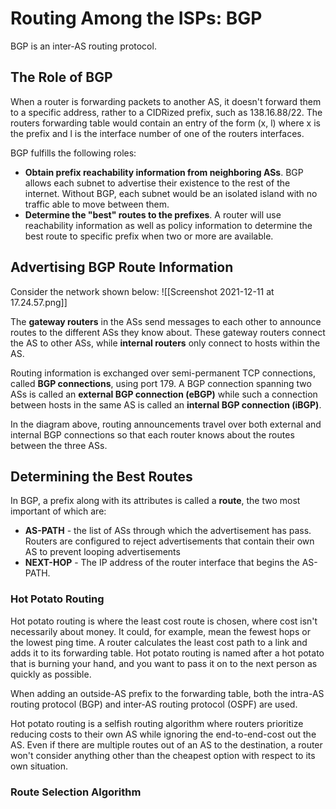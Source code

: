 

# Routing Among the ISPs: BGP
BGP is an inter-AS routing protocol.

## The Role of BGP
When a router is forwarding packets to another AS, it doesn't forward them to a specific address, rather to a CIDRized prefix, such as 138.16.88/22. The routers forwarding table would contain an entry of the form (x, l) where x is the prefix and l is the interface number of one of the routers interfaces.

BGP fulfills the following roles:
- **Obtain prefix reachability information from neighboring ASs**. BGP allows each subnet to advertise their existence to the rest of the internet. Without BGP, each subnet would be an isolated island with no traffic able to move between them.
- **Determine the "best" routes to the prefixes**. A router will use reachability information as well as policy information to determine the best route to  specific prefix when two or more are available.

## Advertising BGP Route Information
Consider the network shown below:
![[Screenshot 2021-12-11 at 17.24.57.png]]

The **gateway routers** in the ASs send messages to each other to announce routes to the different ASs they know about. These gateway routers connect the AS to other ASs, while **internal routers** only connect to hosts within the AS.

Routing information is exchanged over semi-permanent TCP connections, called **BGP connections**, using port 179. A BGP connection spanning two ASs is called an **external BGP connection (eBGP)** while such a connection between hosts in the same AS is called an **internal BGP connection (iBGP)**.

In the diagram above, routing announcements travel over both external and internal BGP connections so that each router knows about the routes between the three ASs.

## Determining the Best Routes
In BGP, a prefix along with its attributes is called a **route**, the two most important of which are:
- **AS-PATH** - the list of ASs through which the advertisement has pass. Routers are configured to reject advertisements that contain their own AS to prevent looping advertisements
- **NEXT-HOP** - The IP address of the router interface that begins the AS-PATH.

### Hot Potato Routing
Hot potato routing is where the least cost route is chosen, where cost isn't necessarily about money. It could, for example, mean the fewest hops or the lowest ping time. A router calculates the least cost path to a link and adds it to its forwarding table. Hot potato routing is named after a hot potato that is burning your hand, and you want to pass it on to the next person as quickly as possible.

When adding an outside-AS prefix to the forwarding table, both the intra-AS routing protocol (BGP) and inter-AS routing protocol (OSPF) are used.

Hot potato routing is a selfish routing algorithm where routers prioritize reducing costs to their own AS while ignoring the end-to-end-cost out the AS. Even if there are multiple routes out of an AS to the destination, a router won't consider anything other than the cheapest option with respect to its own situation.

### Route Selection Algorithm
